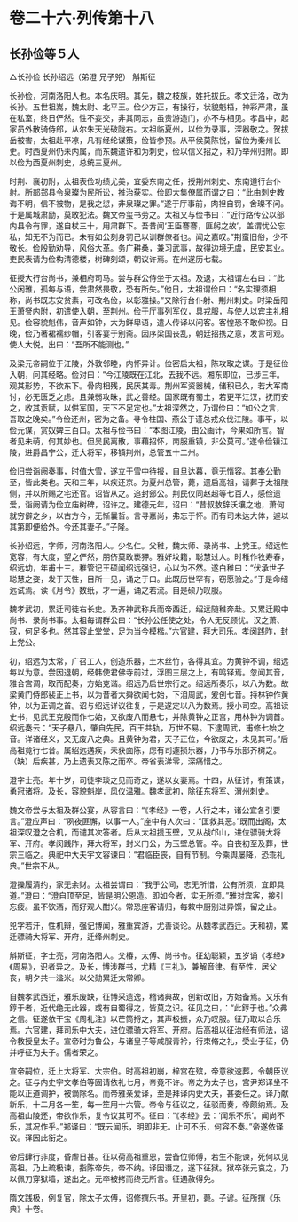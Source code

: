 # 卷二十六·列传第十八

## 长孙俭等５人

△长孙俭 长孙绍远（弟澄 兄子兕） 斛斯征

长孙俭，河南洛阳人也。本名庆明。其先，魏之枝族，姓托拔氏。孝文迁洛，改为长孙。五世祖嵩，魏太尉、北平王。俭少方正，有操行，状貌魁梧，神彩严肃，虽在私室，终日俨然。性不妄交，非其同志，虽贵游造门，亦不与相见。孝昌中，起家员外散骑侍郎，从尔朱天光破陇右。太祖临夏州，以俭为录事，深器敬之。贺拔岳被害，太祖赴平凉，凡有经纶谋策，俭皆参预。从平侯莫陈悦，留俭为秦州长史。时西夏州仍未内属，而东魏遣许和为刺史，俭以信义招之，和乃举州归附。即以俭为西夏州刺史，总统三夏州。

时荆、襄初附，太祖表俭功绩尤美，宜委东南之任，授荆州刺史、东南道行台仆射。所部郑县令泉璨为民所讼，推治获实。俭即大集僚属而谓之曰：“此由刺史教诲不明，信不被物，是我之愆，非泉璨之罪。”遂于厅事前，肉袒自罚，舍璨不问。于是属城肃励，莫敢犯法。魏文帝玺书劳之。太祖又与俭书曰：“近行路传公以部内县令有罪，遂自杖三十，用肃群下。吾昔闻‘王臣謇謇，匪躬之故’，盖谓忧公忘私，知无不为而已。未有如公刻身罚己以训群僚者也。闻之嘉叹。”荆蛮旧俗，少不敬长。俭殷勤劝导，风俗大革。务广耕桑，兼习武事，故得边境无虞，民安其业。吏民表请为俭构清德楼，树碑刻颂，朝议许焉。在州遂历七载。

征授大行台尚书，兼相府司马。尝与群公侍坐于太祖。及退，太祖谓左右曰：“此公闲雅，孤每与语，尝肃然畏敬，恐有所失。”他日，太祖谓俭曰：“名实理须相称，尚书既志安贫素，可改名俭，以彰雅操。”又除行台仆射、荆州刺史。时梁岳阳王萧詧内附，初遣使入朝，至荆州。俭于厅事列军仪，具戎服，与使人以宾主礼相见。俭容貌魁伟，音声如钟，大为鲜卑语，遣人传译以问客。客惶恐不敢仰视。日晚，俭乃著裙襦纱帽，引客宴于别斋。因序梁国丧乱，朝廷招携之意，发言可观。使人大悦。出曰：“吾所不能测也。”

及梁元帝嗣位于江陵，外敦邻睦，内怀异计。俭密启太祖，陈攻取之谋。于是征俭入朝，问其经略。俭对曰：“今江陵既在江北，去我不远。湘东即位，已涉三年。观其形势，不欲东下。骨肉相残，民厌其毒。荆州军资器械，储积已久，若大军南讨，必无匮乏之虑。且兼弱攻昧，武之善经。国家既有蜀土，若更平江汉，抚而安之，收其贡赋，以供军国，天下不足定也。”太祖深然之，乃谓俭曰：“如公之言，吾取之晚矣。”令俭还州，密为之备。寻令柱国、燕公于谨总戎众伐江陵。事平，以俭元谋，赏奴婢三百口。太祖与俭书曰：“本图江陵，由公画计，今果如所言。智者见未萌，何其妙也。但吴民离散，事藉招怀，南服重镇，非公莫可。”遂令俭镇江陵，进爵昌宁公，迁大将军，移镇荆州，总管五十二州。

俭旧尝诣阙奏事，时值大雪，遂立于雪中待报，自旦达暮，竟无惰容。其奉公勤至，皆此类也。天和三年，以疾还京。为夏州总管，薨，遗启高祖，请葬于太祖陵侧，并以所赐之宅还官。诏皆从之。追封郐公。荆民仪同赵超等七百人，感俭遗爱，诣阙请为俭立庙树碑，诏许之。建德元年，诏曰：“昔叔敖辞沃壤之地，萧何就穷僻之乡，以古方今，无惭曩哲。言寻嘉尚，弗忘于怀。而有司未达大体，遽以其第即便给外。今还其妻子。”子隆。

长孙绍远，字师，河南洛阳人。少名仁。父稚，魏太师、录尚书、上党王。绍远性宽容，有大度，望之俨然，朋侪莫敢亵狎。雅好坟籍，聪慧过人。时稚作牧寿春，绍远幼，年甫十三。稚管记王硕闻绍远强记，心以为不然。遂白稚曰：“伏承世子聪慧之姿，发于天性，目所一见，诵之于口。此既历世罕有，窃愿验之。”于是命绍远试焉。读《月令》数纸，才一遍，诵之若流。自是硕乃叹服。

魏孝武初，累迁司徒右长史。及齐神武称兵而帝西迁，绍远随稚奔赴。又累迁殿中尚书、录尚书事。太祖每谓群公曰：“长孙公任使之处，令人无反顾忧。汉之萧、寇，何足多也。然其容止堂堂，足为当今模楷。”六官建，拜大司乐。孝闵践阼，封上党公。

初，绍远为太常，广召工人，创造乐器，土木丝竹，各得其宜。为黄钟不调，绍远每以为意。尝因退朝，经韩使君佛寺前过，浮图三层之上，有鸣铎焉。忽闻其音，雅合宫调，取而配奏，方始克谐。绍远乃启世宗行之。绍远所奏乐，以八为数。故梁黄门侍郎裴正上书，以为昔者大舜欲闻七始，下洎周武，爰创七音。持林钟作黄钟，以为正调之首。诏与绍远详议往复，于是遂定以八为数焉。授小司空。高祖读史书，见武王克殷而作七始，又欲废八而悬七，并除黄钟之正宫，用林钟为调首。绍远奏云：“天子悬八，肇自先民，百王共轨，万世不易。下逮周武，甫修七始之音。详诸经义，又无废八之典。且黄钟为君，天子正位，今欲废之，未见其可。”后高祖竟行七音。属绍远遘疾，未获面陈，虑有司遽损乐器，乃书与乐部齐树之。（缺）后疾甚，乃上遗表又陈之而卒。帝省表涕零，深痛惜之。

澄字士亮。年十岁，司徒李琰之见而奇之，遂以女妻焉。十四，从征讨，有策谋，勇冠诸将。及长，容貌魁岸，风仪温雅。魏孝武初，除征东将军、渭州刺史。

魏文帝尝与太祖及群公宴，从容言曰：“《孝经》一卷，人行之本，诸公宜各引要言。”澄应声曰：“夙夜匪懈，以事一人。”座中有人次曰：“匡救其恶。”既而出阁，太祖深叹澄之合机，而谴其次答者。后从太祖援玉壁，又从战邙山，进位骠骑大将军、开府。孝闵践阼，拜大将军，封义门公，为玉壁总管。卒。自丧初至及葬，世宗三临之。典祀中大夫宇文容谏曰：“君临臣丧，自有节制。今乘舆屡降，恐乖礼典。”世宗不从。

澄操履清约，家无余财。太祖尝谓曰：“我于公间，志无所惜，公有所须，宜即具道。”澄曰：“澄自顶至足，皆是明公恩造。即如今者，实无所须。”雅对宾客，接引忘疲。虽不饮酒，而好观人酣兴。常恐座客请归，每敕中厨别进异馔，留之止。

兕字若汗，性机辩，强记博闻，雅重宾游，尤善谈论。从魏孝武西迁。天和初，累迁骠骑大将军、开府，迁绛州刺史。

斛斯征，字士亮，河南洛阳人。父椿，太傅、尚书令。征幼聪颖，五岁诵《孝经》《周易》，识者异之。及长，博涉群书，尤精《三礼》，兼解音律。有至性，居父丧，朝夕共一溢米。以父勋累迁太常卿。

自魏孝武西迁，雅乐废缺，征博采遗逸，稽诸典故，创新改旧，方始备焉。又乐有錞于者，近代绝无此器，或有自蜀得之，皆莫之识。征见之曰，：“此錞于也。”众弗之信。征遂依干宝《周礼注》以芒筒捋之，其声极振，众乃叹服。征乃取以合乐焉。六官建，拜司乐中大夫，进位骠骑大将军、开府。后高祖以征治经有师法，诏令教授皇太子。宣帝时为鲁公，与诸皇子等咸服青衿，行束脩之礼，受业于征，仍并呼征为夫子。儒者荣之。

宣帝嗣位，迁上大将军、大宗伯。时高祖初崩，梓宫在殡，帝意欲速葬，令朝臣议之。征与内史宇文孝伯等固请依礼七月，帝竟不许。帝之为太子也，宫尹郑译坐不能以正道调护，被谪除名。而帝雅亲爱译，至是拜译内史大夫，甚委任之。译乃献新乐，十二月各一笙，每一笙用十六管。帝令与征议之，征驳而奏，帝颇纳焉。及高祖山陵还，帝欲作乐，复令议其可不。征曰：“《孝经》云：‘闻乐不乐’。闻尚不乐，其况作乎。”郑译曰：“既云闻乐，明即非无。止可不乐，何容不奏。”帝遂依译议。译因此衔之。

帝后肆行非度，昏虐日甚。征以荷高祖重恩，尝备位师傅，若生不能谏，死何以见高祖。乃上疏极谏，指陈帝失，帝不纳。译因谮之，遂下征狱。狱卒张元哀之，乃以佩刀穿狱墙，遂出之。元卒被拷而终无所言。征遇赦得免。

隋文践极，例复官，除太子太傅，诏修撰乐书。开皇初，薨。子谚。征所撰《乐典》十卷。
